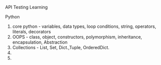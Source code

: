API Testing Learning

Python
1. core python - variables, data types, loop conditions, string, operators, literals, decorators
2. OOPS - class, object, constructors, polymorphism, inheritance, encapsulation, Abstraction
3. Collections - List, Set, Dict.,Tuple, OrderedDict.
4. 
2. 